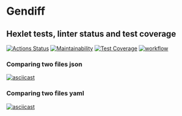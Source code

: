 # Gendiff

## Hexlet tests, linter status and test coverage

[![Actions Status](https://github.com/Ann-sv/frontend-project-46/actions/workflows/hexlet-check.yml/badge.svg)](https://github.com/Ann-sv/frontend-project-46/actions)
[![Maintainability](https://api.codeclimate.com/v1/badges/39ba611a503ff625a41d/maintainability)](https://codeclimate.com/github/Ann-sv/frontend-project-46/maintainability)
[![Test Coverage](https://api.codeclimate.com/v1/badges/39ba611a503ff625a41d/test_coverage)](https://codeclimate.com/github/Ann-sv/frontend-project-46/test_coverage)
[![workflow](https://github.com/Ann-sv/frontend-project-46/actions/workflows/workflow.yml/badge.svg)](https://github.com/Ann-sv/frontend-project-46/actions/workflows/workflow.yml)

### Comparing two files json

[![asciicast](https://asciinema.org/a/RTdWvLegviYcb71uVVAXLdSUL.svg)](https://asciinema.org/a/RTdWvLegviYcb71uVVAXLdSUL)

### Comparing two files yaml

[![asciicast](https://asciinema.org/a/cDRKhRG8Dj3IPCZowQGYCypwY.svg)](https://asciinema.org/a/cDRKhRG8Dj3IPCZowQGYCypwY)

